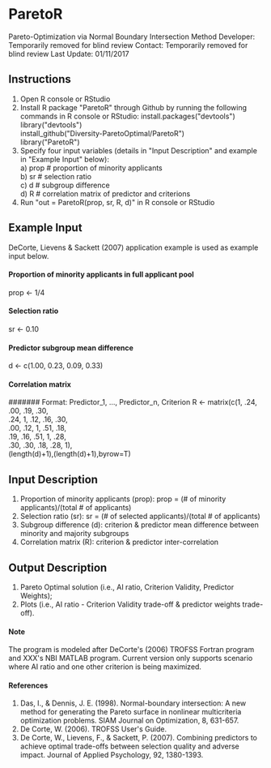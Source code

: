 # ParetoR

Pareto-Optimization via Normal Boundary Intersection Method
Developer: Temporarily removed for blind review
Contact: Temporarily removed for blind review
Last Update: 01/11/2017

## Instructions ##

1. Open R console or RStudio
2. Install R package "ParetoR" through Github by running the following commands in R console or RStudio:
   install.packages("devtools") <br />
   library("devtools") <br />
   install_github("Diversity-ParetoOptimal/ParetoR") <br />
   library("ParetoR") <br />
3. Specify four input variables (details in "Input Description" and example in "Example Input" below): <br />
   a) prop # proportion of minority applicants <br />
   b) sr # selection ratio <br />
   c) d # subgroup difference <br />
   d) R # correlation matrix of predictor and criterions <br /> 
4. Run "out = ParetoR(prop, sr, R, d)" in R console or RStudio

## Example Input ##

DeCorte, Lievens & Sackett (2007) application example is used as example input below.

#### Proportion of minority applicants in full applicant pool
prop <- 1/4

#### Selection ratio
sr <- 0.10

#### Predictor subgroup mean difference
d <- c(1.00, 0.23, 0.09, 0.33)

#### Correlation matrix
####### Format: Predictor_1, ..., Predictor_n, Criterion
R <- matrix(c(1, .24, .00, .19, .30, <br /> 
               .24, 1, .12, .16, .30, <br /> 
               .00, .12, 1, .51, .18, <br /> 
               .19, .16, .51, 1, .28, <br /> 
               .30, .30, .18, .28, 1), <br /> 
             (length(d)+1),(length(d)+1),byrow=T) 
             
## Input Description ##

1. Proportion of minority applicants (prop):
prop = (# of minority applicants)/(total # of applicants)
2. Selection ratio (sr): sr = (# of selected applicants)/(total # of applicants)
3. Subgroup difference (d): criterion & predictor mean difference
between minority and majority subgroups
4. Correlation matrix (R): criterion & predictor inter-correlation

## Output Description ##

1. Pareto Optimal solution (i.e., AI ratio, Criterion Validity, Predictor Weights);
2. Plots (i.e., AI ratio - Criterion Validity trade-off & predictor weights trade-off).

#### Note ####

The program is modeled after DeCorte's (2006) TROFSS Fortran program and XXX's NBI MATLAB program.
Current version only supports scenario where AI ratio and one other criterion is being maximized.

#### References ####

1. Das, I., & Dennis, J. E. (1998). Normal-boundary intersection: A new method for generating the Pareto surface in nonlinear multicriteria optimization problems. SIAM Journal on Optimization, 8, 631-657.
2. De Corte, W. (2006). TROFSS User's Guide.
3. De Corte, W., Lievens, F., & Sackett, P. (2007). Combining predictors to achieve optimal trade-offs between selection quality and adverse impact. Journal of Applied Psychology, 92, 1380-1393. 

